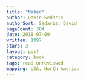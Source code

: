```yaml
---
title: "Naked"
author: David Sedaris
authorSort: Sedaris, David
pageCount: 304
date: 2018-07-09
written: 1997
stars: 3
layout: post
category: book
tags: read unreviewed
mapping: USA, North America
---
```

